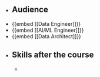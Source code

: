 - ## Audience
- {{embed [[Data Engineer]]}}
- {{embed [[AI/ML Engineer]]}}
- {{embed [[Data Architect]]}}
- ## Skills after the course
	-